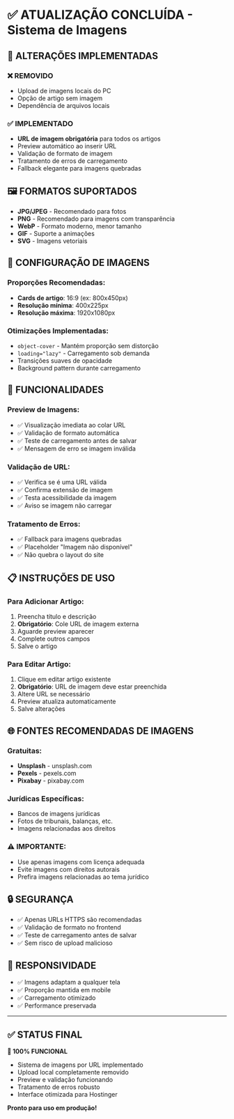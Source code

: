 # ✅ ATUALIZAÇÃO CONCLUÍDA - Sistema de Imagens

## 🔄 ALTERAÇÕES IMPLEMENTADAS

### ❌ REMOVIDO
- Upload de imagens locais do PC
- Opção de artigo sem imagem
- Dependência de arquivos locais

### ✅ IMPLEMENTADO
- **URL de imagem obrigatória** para todos os artigos
- Preview automático ao inserir URL
- Validação de formato de imagem
- Tratamento de erros de carregamento
- Fallback elegante para imagens quebradas

## 🖼️ FORMATOS SUPORTADOS

- **JPG/JPEG** - Recomendado para fotos
- **PNG** - Recomendado para imagens com transparência
- **WebP** - Formato moderno, menor tamanho
- **GIF** - Suporte a animações
- **SVG** - Imagens vetoriais

## 🎨 CONFIGURAÇÃO DE IMAGENS

### Proporções Recomendadas:
- **Cards de artigo**: 16:9 (ex: 800x450px)
- **Resolução mínima**: 400x225px
- **Resolução máxima**: 1920x1080px

### Otimizações Implementadas:
- `object-cover` - Mantém proporção sem distorção
- `loading="lazy"` - Carregamento sob demanda
- Transições suaves de opacidade
- Background pattern durante carregamento

## 🔧 FUNCIONALIDADES

### Preview de Imagens:
- ✅ Visualização imediata ao colar URL
- ✅ Validação de formato automática
- ✅ Teste de carregamento antes de salvar
- ✅ Mensagem de erro se imagem inválida

### Validação de URL:
- ✅ Verifica se é uma URL válida
- ✅ Confirma extensão de imagem
- ✅ Testa acessibilidade da imagem
- ✅ Aviso se imagem não carregar

### Tratamento de Erros:
- ✅ Fallback para imagens quebradas
- ✅ Placeholder "Imagem não disponível"
- ✅ Não quebra o layout do site

## 📋 INSTRUÇÕES DE USO

### Para Adicionar Artigo:
1. Preencha título e descrição
2. **Obrigatório**: Cole URL de imagem externa
3. Aguarde preview aparecer
4. Complete outros campos
5. Salve o artigo

### Para Editar Artigo:
1. Clique em editar artigo existente
2. **Obrigatório**: URL de imagem deve estar preenchida
3. Altere URL se necessário
4. Preview atualiza automaticamente
5. Salve alterações

## 🌐 FONTES RECOMENDADAS DE IMAGENS

### Gratuitas:
- **Unsplash** - unsplash.com
- **Pexels** - pexels.com
- **Pixabay** - pixabay.com

### Jurídicas Específicas:
- Bancos de imagens jurídicas
- Fotos de tribunais, balanças, etc.
- Imagens relacionadas aos direitos

### ⚠️ IMPORTANTE:
- Use apenas imagens com licença adequada
- Evite imagens com direitos autorais
- Prefira imagens relacionadas ao tema jurídico

## 🔒 SEGURANÇA

- ✅ Apenas URLs HTTPS são recomendadas
- ✅ Validação de formato no frontend
- ✅ Teste de carregamento antes de salvar
- ✅ Sem risco de upload malicioso

## 📱 RESPONSIVIDADE

- ✅ Imagens adaptam a qualquer tela
- ✅ Proporção mantida em mobile
- ✅ Carregamento otimizado
- ✅ Performance preservada

---

## ✅ STATUS FINAL

**🎯 100% FUNCIONAL**
- Sistema de imagens por URL implementado
- Upload local completamente removido
- Preview e validação funcionando
- Tratamento de erros robusto
- Interface otimizada para Hostinger

**Pronto para uso em produção!**